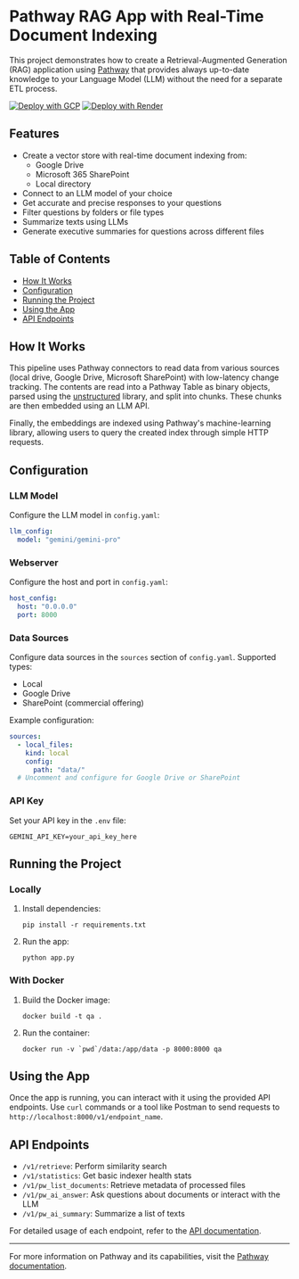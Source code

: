 # Pathway RAG App with Real-Time Document Indexing

This project demonstrates how to create a Retrieval-Augmented Generation (RAG) application using [Pathway](https://github.com/pathwaycom/pathway) that provides always up-to-date knowledge to your Language Model (LLM) without the need for a separate ETL process.

[![Deploy with GCP](https://www.gstatic.com/pantheon/images/welcome/supercloud.svg)](https://pathway.com/developers/user-guide/deployment/gcp-deploy) [![Deploy with Render](../../../assets/render.png)](https://pathway.com/developers/user-guide/deployment/render-deploy)

## Features

- Create a vector store with real-time document indexing from:
  - Google Drive
  - Microsoft 365 SharePoint
  - Local directory
- Connect to an LLM model of your choice
- Get accurate and precise responses to your questions
- Filter questions by folders or file types
- Summarize texts using LLMs
- Generate executive summaries for questions across different files

## Table of Contents

- [How It Works](#how-it-works)
- [Configuration](#configuration)
- [Running the Project](#running-the-project)
- [Using the App](#using-the-app)
- [API Endpoints](#api-endpoints)

## How It Works

This pipeline uses Pathway connectors to read data from various sources (local drive, Google Drive, Microsoft SharePoint) with low-latency change tracking. The contents are read into a Pathway Table as binary objects, parsed using the [unstructured](https://unstructured.io/) library, and split into chunks. These chunks are then embedded using an LLM API.

Finally, the embeddings are indexed using Pathway's machine-learning library, allowing users to query the created index through simple HTTP requests.

## Configuration

### LLM Model

Configure the LLM model in `config.yaml`:

```yaml
llm_config:
  model: "gemini/gemini-pro"
```

### Webserver

Configure the host and port in `config.yaml`:

```yaml
host_config:
  host: "0.0.0.0"
  port: 8000
```

### Data Sources

Configure data sources in the `sources` section of `config.yaml`. Supported types:
- Local
- Google Drive
- SharePoint (commercial offering)

Example configuration:

```yaml
sources:
  - local_files:
    kind: local
    config:
      path: "data/"
  # Uncomment and configure for Google Drive or SharePoint
```

### API Key

Set your API key in the `.env` file:

```
GEMINI_API_KEY=your_api_key_here
```

## Running the Project

### Locally

1. Install dependencies:
   ```
   pip install -r requirements.txt
   ```

2. Run the app:
   ```
   python app.py
   ```

### With Docker

1. Build the Docker image:
   ```
   docker build -t qa .
   ```

2. Run the container:
   ```
   docker run -v `pwd`/data:/app/data -p 8000:8000 qa
   ```

## Using the App

Once the app is running, you can interact with it using the provided API endpoints. Use `curl` commands or a tool like Postman to send requests to `http://localhost:8000/v1/endpoint_name`.

## API Endpoints

- `/v1/retrieve`: Perform similarity search
- `/v1/statistics`: Get basic indexer health stats
- `/v1/pw_list_documents`: Retrieve metadata of processed files
- `/v1/pw_ai_answer`: Ask questions about documents or interact with the LLM
- `/v1/pw_ai_summary`: Summarize a list of texts

For detailed usage of each endpoint, refer to the [API documentation](https://pathway.com/solutions/ai-pipelines).

---

For more information on Pathway and its capabilities, visit the [Pathway documentation](https://pathway.com/developers/user-guide/introduction/welcome).
